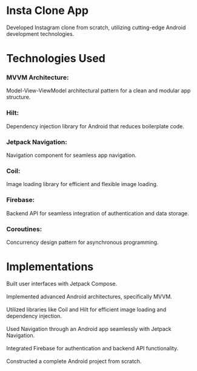 <h1>Insta Clone App</h1>
Developed Instagram clone from scratch, utilizing cutting-edge Android development technologies.

<h1>Technologies Used</h1>

<h3>MVVM Architecture:</h3>
Model-View-ViewModel architectural pattern for a clean and modular app structure.

<h3>Hilt:</h3>
Dependency injection library for Android that reduces boilerplate code.

<h3>Jetpack Navigation:</h3>
Navigation component for seamless app navigation.

<h3>Coil:</h3>
Image loading library for efficient and flexible image loading.

<h3>Firebase:</h3>
Backend API for seamless integration of authentication and data storage.

<h3>Coroutines:</h3>
Concurrency design pattern for asynchronous programming.

<h1>Implementations</h1>
Built user interfaces with Jetpack Compose.<br><br>
Implemented advanced Android architectures, specifically MVVM.<br><br>
Utilized libraries like Coil and Hilt for efficient image loading and dependency injection.<br><br>
Used Navigation through an Android app seamlessly with Jetpack Navigation.<br><br>
Integrated Firebase for authentication and backend API functionality.<br><br>
Constructed a complete Android project from scratch.<br><br>
